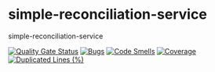 # simple-reconciliation-service
simple-reconciliation-service

[![Quality Gate Status](https://sonarcloud.io/api/project_badges/measure?project=oprekable_simple-reconciliation-service&metric=alert_status)](https://sonarcloud.io/summary/new_code?id=oprekable_simple-reconciliation-service)
[![Bugs](https://sonarcloud.io/api/project_badges/measure?project=oprekable_simple-reconciliation-service&metric=bugs)](https://sonarcloud.io/summary/new_code?id=oprekable_simple-reconciliation-service)
[![Code Smells](https://sonarcloud.io/api/project_badges/measure?project=oprekable_simple-reconciliation-service&metric=code_smells)](https://sonarcloud.io/summary/new_code?id=oprekable_simple-reconciliation-service)
[![Coverage](https://sonarcloud.io/api/project_badges/measure?project=oprekable_simple-reconciliation-service&metric=coverage)](https://sonarcloud.io/summary/new_code?id=oprekable_simple-reconciliation-service)
[![Duplicated Lines (%)](https://sonarcloud.io/api/project_badges/measure?project=oprekable_simple-reconciliation-service&metric=duplicated_lines_density)](https://sonarcloud.io/summary/new_code?id=oprekable_simple-reconciliation-service)
